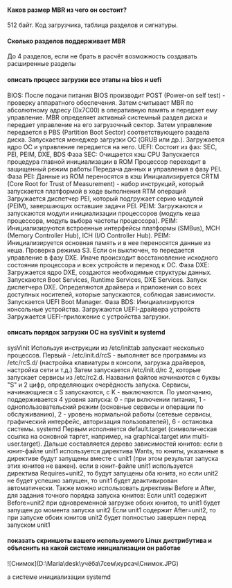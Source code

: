 <h4>Каков размер MBR из чего он состоит?</h4>
512 байт. Код загрузчика, таблица разделов и сигнатуры.
<h4>Сколько разделов поддерживает MBR</h4>
До 4 разделов, если не брать в расчёт возможность создавать расширенные разделы
<h4>описать процесс загрузки все этапы на bios и uefi</h4>
BIOS:
После подачи питания BIOS производит POST (Power-on self test) - проверку аппаратного обеспечения.
Затем считывает MBR по абсолютному адресу (0x7C00) в оперативную память и передает ему управление.
MBR определяет активный системный раздел диска и передает управление на его загрузочный сектор.
Затем управление передается в PBS (Partition Boot Sector) соответствующего раздела диска.
Запускается менеджер загрузки ОС (GRUB или др.).
Загружается ядро ОС и управление передается на него.
UEFI: Состоит из фаз:  SEC, PEI, PEIM, DXE, BDS
Фаза SEC:
Очищается кэш CPU
Запускается процедура главной инициализации в ROM
Процессор переходит в защищенный режим работы
Передача данных и управления в фазу PEI.
Фаза PEI:
Данные из ROM переносятся в кэш
Инициализируется CRTM (Core Root for Trust of Measurement) - набор инструкций, который запускается платформой в ходе выполнения RTM операций
Загружается диспетчер PEI, который подгружает серию модулей (PEIM), завершающих оставшие задачи PEI.
PEIM: Загружаются и запускаются модули инициализации процессоров (модуль кеша процессора, модуль выбора частоты процессора).
PEIM: Инициализируются встроенные интерфейсы платформы (SMBus), MCH (Memory Controller Hub), ICH (I/O Controller Hub).
PEIM: Инициализируется основная память и в нее переносятся данные из кеша.
Проверка режима S3. Если он выключен, то передается управление в фазу DXE. Иначе происходит восстановление исходного состояния процессора и всех устройств и переход к ОС.
Фаза DXE:
Загружается ядро DXE, создаются необходимые структуры данных. Запускаются Boot Services, Runtime Services, DXE Services.
Запуск диспетчера DXE. Определяются драйвера и приложения со всех доступных носителей, которые запускаются, соблюдая зависимости.
Запускается UEFI Boot Manager.
Фаза BDS:
Инициализируются консольные устройства.
Загружаются UEFI-драйвера устройств
Загружается UEFI-приложение с устройства загрузки.
<h4>описать порядок загрузки ОС на sysVinit и systemd</h4>
sysVinit
Используя инструкции из /etc/inittab запускает несколько процессов. Первый - /etc/init.d/rcS - выполняет все программы из /etc/rcS.d/ (настройка клавиатуры в консоли, загрузка драйверов, настройка сети и т.д.)
Затем запускается /etc/init.d/rc 2, которые запускает сервисы из /etc/rc2.d. Названия файлов начинаются с буквы "S" и 2 цифр, определяющих очерёдность запуска.
Сервисы, начинающиеся с S запускаются, с K - выключаются.
По умолчанию, поддерживается 4 уровня запуска: 0 - при включении питания, 1 - однопользовательский режим (основные сервисы и операции по обслуживанию), 2 - уровень нормальной работы (сетевые сервисы, графический интерфейс, авторизация пользователей), 6 - остановка системы.
systemd
Первым исполняется default.target (символическая ссылка на основной таргет, например, на graphical.target или multi-user.target). Дальше составляется дерево зависимостей юнитов:
если в юнит-файле unit1 используется директива Wants, то юниты, указанные в директиве будут запущены вместе с unit1 (при этом результат запуска этих юнитов не важен).
если в юнит-файле unit1 используется директива Requires=unit2, то будут запущены оба юнита, но если unit2 не будет успешно запущен, то unit1 будет деактивирован автоматически.
Также можно использовать директивы Before и After, для задания точного порядка запуска юнитов:
Если unit1 содержит Before=unit2 при одновременной загрузке обоих юнитов, то unit1 будет запущен до момента запуска unit2
Если unit1 содержит After=unit2, то при запуске обоих юнитов unit2 будет полностью завершен перед запуском unit1
<h4>показать скриншоты вашего используемого Linux дистрибутива и объяснить на какой системе инициализации он работае</h4>
![Снимок](D:\Maria\desk\учёба\7сем\курсач\Снимок.JPG)

а системе инициализации systemd
